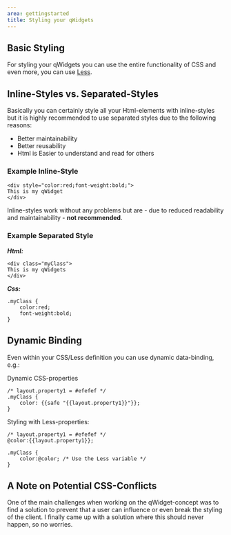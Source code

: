 ```yaml
---
area: gettingstarted
title: Styling your qWidgets
---
```


## Basic Styling

For styling your qWidgets you can use the entire functionality of CSS and even more, you can use [Less](http://lesscss.org/).
 

## Inline-Styles vs. Separated-Styles
Basically you can certainly style all your Html-elements with inline-styles but it is highly recommended to use separated styles due to the following reasons:

* Better maintainability
* Better reusability
* Html is Easier to understand and read for others


### Example Inline-Style

	<div style="color:red;font-weight:bold;">
	This is my qWidget
	</div>

Inline-styles work without any problems but are - due to reduced readability and maintainability - **not recommended**.

### Example Separated Style

***Html:***

	<div class="myClass">
	This is my qWidgets
	</div>
  
***Css:***

	.myClass {
		color:red;
		font-weight:bold;
	}


## Dynamic Binding
Even within your CSS/Less definition you can use dynamic data-binding, e.g.:

Dynamic CSS-properties

	/* layout.property1 = #efefef */
	.myClass {
		color: {{safe "{{layout.property1}}"}};
	}

Styling with Less-properties:

	/* layout.property1 = #efefef */
	@color:{{layout.property1}};
	
	.myClass {
		color:@color; /* Use the Less variable */
	}


## A Note on Potential CSS-Conflicts
One of the main challenges when working on the qWidget-concept was to find a solution to prevent that a user can influence or even break the styling of the client. I finally came up with a solution where this should never happen, so no worries.

